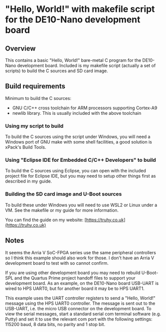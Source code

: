 # "Hello, World!" with makefile script for the DE10-Nano development board

## Overview

This contains a basic "Hello, World!" bare-metal C program for the DE10-Nano development board.  Included is my makefile script (actually a set of scripts) to build the C sources and SD card image.

## Build requirements

Minimum to build the C sources:
- GNU C/C++ cross toolchain for ARM processors supporting Cortex-A9
- newlib library.  This is usually included with the above toolchain

### Using my script to build
To build the C sources using the script under Windows, you will need a Windows port of GNU make with some shell facilities, a good solution is xPack's Build Tools.

### Using "Eclipse IDE for Embedded C/C++ Developers" to build
To build the C sources using Eclipse, you can open with the included project file for Eclipse IDE, but you may need to setup other things first as described in my guide.

### Building the SD card image and U-Boot sources
To build these under Windows you will need to use WSL2 or Linux under a VM.  See the makefile or my guide for more information.

You can find the guide on my website:
[https://truhy.co.uk](https://truhy.co.uk)

## Notes

It seems the Arria V SoC-FPGA series use the same peripheral controllers so I think this example should also work for those.  I don't have an Arria V development board to test with so cannot confirm.

If you are using other development board you may need to rebuild U-Boot-SPL and the Quartus Prime project handoff files to support your development board.  As an example, on the DE10-Nano board USB-UART is wired to HPS UART0, but for another board it may be to HPS UART1.

This example uses the UART controller registers to send a "Hello, World!" message using the HPS UART0 controller. The message is sent out to the USB-UART, i.e. the micro USB connector on the development board.  To view the serial messages, start a standard serial com terminal software (e.g. Putty) and set it to use the relevant com port with the following settings: 115200 baud, 8 data bits, no parity and 1 stop bit.
